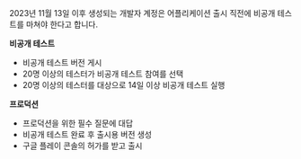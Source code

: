 2023년 11월 13일 이후 생성되는 개발자 계정은 어플리케이션 출시 직전에 비공개 테스트를 마쳐야 한다고 합니다.

**비공개 테스트**
- 비공개 테스트 버전 게시
- 20명 이상의 테스터가 비공개 테스트 참여를 선택
- 20명 이상의 테스터를 대상으로 14일 이상 비공개 테스트 실행

**프로덕션**
- 프로덕션을 위한 필수 질문에 대답
- 비공개 테스트 완료 후 출시용 버전 생성
- 구글 플레이 콘솔의 허가를 받고 출시
